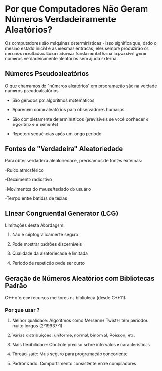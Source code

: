 # Por que Computadores Não Geram Números Verdadeiramente Aleatórios?

Os computadores são máquinas determinísticas - isso significa que, dado o mesmo estado inicial e as mesmas entradas, eles sempre produzirão os mesmos resultados. Essa natureza fundamental torna impossível gerar números verdadeiramente aleatórios sem ajuda externa.

## Números Pseudoaleatórios
O que chamamos de "números aleatórios" em programação são na verdade números pseudoaleatórios:

- São gerados por algoritmos matemáticos

- Aparecem como aleatórios para observadores humanos

- São completamente determinísticos (previsíveis se você conhecer o algoritmo e a semente)

- Repetem sequências após um longo período

## Fontes de "Verdadeira" Aleatoriedade
Para obter verdadeira aleatoriedade, precisamos de fontes externas:

-Ruído atmosférico

-Decaimento radioativo

-Movimentos do mouse/teclado do usuário

-Tempo entre batidas de teclas

## Linear Congruential Generator (LCG)

Limitações desta Abordagem:

1. Não é criptograficamente seguro

2. Pode mostrar padrões discerníveis

3. Qualidade da aleatoriedade é limitada

4. Período de repetição pode ser curto

## Geração de Números Aleatórios com Bibliotecas Padrão

C++ oferece recursos melhores na biblioteca <random> (desde C++11):

### Por que usar <random>?

1. Melhor qualidade: Algoritmos como Mersenne Twister têm períodos muito longos (2^19937-1)

2. Várias distribuições: uniforme, normal, binomial, Poisson, etc.

3. Mais flexibilidade: Controle preciso sobre intervalos e características

4. Thread-safe: Mais seguro para programação concorrente

5. Padronizado: Comportamento consistente entre compiladores